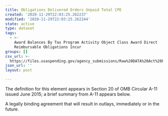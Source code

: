```yaml
---
title: Obligations Delivered Orders Unpaid Total CPE
created: '2020-11-29T22:03:25.262237'
modified: '2020-11-29T22:03:25.262244'
state: active
type: dataset
tags:
  - >-
    Award Balances By Tas Program Activity Object Class Award Direct
    Reimbursable Obligations Incur
groups: []
csv_url: >-
  https://files.usaspending.gov/agency_submissions/Raw%20DATA%20Act%20Files/index.html
json_url: ''
layout: post

---
```

The definition for this element appears in Section 20 of OMB Circular A-11 issued June 2015; a brief summary from A-11 appears below. 

A legally binding agreement that will result in outlays, immediately or in the future. 


